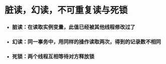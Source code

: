 # 脏读，幻读，不可重复读与死锁

* ### 脏读：在读取实例变量，此值已经被其他线程修改过了
* ### 幻读：同一事务中，用同样的操作读取两次，得到的记录数不相同
* ### 死锁：两个线程互相等待对方释放锁



